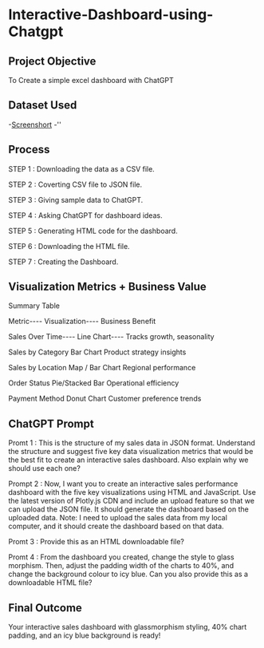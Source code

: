 # Interactive-Dashboard-using-Chatgpt
## Project Objective
To Create a simple excel dashboard with ChatGPT

## Dataset Used 
-<a href= "">Screenshort</a>
-''
##  Process
STEP 1 :  Downloading the data as a CSV file.

STEP 2 :  Coverting CSV file to JSON file.

STEP 3 :  Giving sample data to ChatGPT.

STEP 4 :  Asking ChatGPT for dashboard ideas.

STEP 5 :  Generating HTML code for the dashboard.

STEP 6 :  Downloading the HTML file.

STEP 7 :  Creating the Dashboard.

## Visualization Metrics + Business Value
Summary Table

Metric----	                  Visualization----	            Business Benefit

Sales Over Time----	          Line Chart----	              Tracks growth, seasonality

Sales by Category	        Bar Chart	                Product strategy insights

Sales by Location	        Map / Bar Chart	          Regional performance

Order Status	            Pie/Stacked Bar	          Operational efficiency

Payment Method	          Donut Chart	              Customer preference trends

## ChatGPT Prompt

Promt  1 : This is the structure of my sales data in JSON format. Understand the structure and suggest five key data visualization metrics that would be the best fit to create an interactive sales dashboard. Also explain why we should use each one?

Prompt 2 :
Now, I want you to create an interactive sales performance dashboard with the five key visualizations using HTML and JavaScript. Use the latest version of Plotly.js CDN and include an upload feature so that we can upload the JSON file. It should generate the dashboard based on the uploaded data.
Note: I need to upload the sales data from my local computer, and it should create the dashboard based on that data.

Promt 3 : Provide this as an HTML downloadable file?

Promt 4 : From the dashboard you created, change the style to glass morphism. Then, adjust the padding width of the charts to 40%, and change the background colour to icy blue. Can you also provide this as a downloadable HTML file?

## Final Outcome

Your interactive sales dashboard with glassmorphism styling, 40% chart padding, and an icy blue background is ready!
